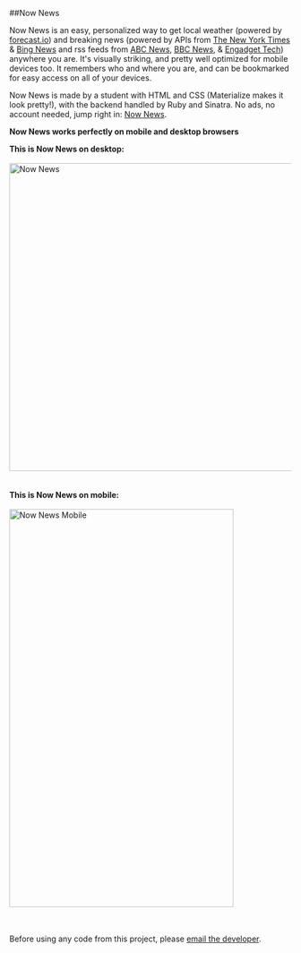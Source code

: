 ##Now News

Now News is an easy, personalized way to get local weather (powered by <a href="forecast.io">forecast.io</a>) and breaking news (powered by APIs from <a href="https://developer.nytimes.com/">The New York Times</a> & <a href="https://datamarket.azure.com/dataset/5BA839F1-12CE-4CCE-BF57-A49D98D29A44">Bing News</a> and rss feeds from <a href="http://abcnews.go.com/Site/page/rss--3520115">ABC News</a>, <a href="http://www.bbc.com/news/10628494">BBC News</a>, & <a href="https://www.engadget.com/rss.xml">Engadget Tech</a>) anywhere you are. It's visually striking, and pretty well optimized for mobile devices too. It remembers who and where you are, and can be bookmarked for easy access on all of your devices.

Now News is made by a student with HTML and CSS (Materialize makes it look pretty!), with the backend handled by Ruby and Sinatra. No ads, no account needed, jump right in: <a href="http://now-news.herokuapp.com" target="_blank">Now News</a>.

<strong>Now News works perfectly on mobile and desktop browsers</strong>

<strong>This is Now News on desktop:</strong>
<br>
<br>
<img src="http://i.imgur.com/ESxGQAD.png" alt="Now News" height="550" width="900">
<br>
<br>
<br>
<strong>This is Now News on mobile:</strong>
<br>
<br>
<img src="http://i.imgur.com/VBEHtXF.png" alt="Now News Mobile" height="711" width="400">
<br>
<br>
<br>


Before using any code from this project, please <a target="_blank" href="mailto:one.studio@outlook.com?subject=Now+News+Code+Usage+Request">email the developer</a>.
